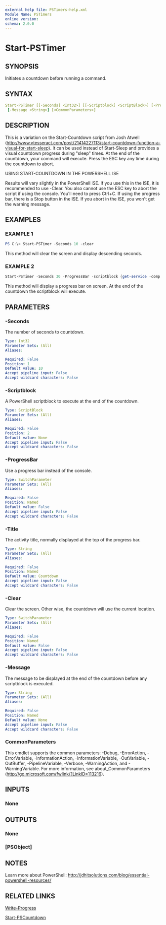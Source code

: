 ```yaml
---
external help file: PSTimers-help.xml
Module Name: PSTimers
online version:
schema: 2.0.0
---
```


# Start-PSTimer

## SYNOPSIS

Initiates a countdown before running a command.

## SYNTAX

```yaml
Start-PSTimer [[-Seconds] <Int32>] [[-Scriptblock] <ScriptBlock>] [-ProgressBar] [-Title <String>] [-Clear]
 [-Message <String>] [<CommonParameters>]
```

## DESCRIPTION

This is a variation on the Start-Countdown script from Josh Atwell
(http://www.vtesseract.com/post/21414227113/start-countdown-function-a-visual-for-start-sleep). 
It can be used instead of Start-Sleep and provides a visual countdown progress during "sleep" times. At the end of the countdown, your command will execute. Press the ESC key any time during the countdown to abort. 

USING START-COUNTDOWN IN THE POWERSHELL ISE

Results will vary slightly in the PowerShell ISE. If you use this in the ISE, it is recommended to use -Clear.  You also cannot use the ESC key to abort the script if using the console. You'll need to press Ctrl+C. If using the progress bar, there is a Stop button in the ISE. If you abort in the ISE, you won't get the warning message.

## EXAMPLES

### EXAMPLE 1

```powershell
PS C:\> Start-PSTimer -Seconds 10 -clear
```

This method will clear the screen and display descending seconds.

### EXAMPLE 2

```powershell
Start-PSTimer -Seconds 30 -ProgressBar -scriptblock {get-service -comp (get-content computers.txt)}
```

This method will display a progress bar on screen. At the end of the countdown the scriptblock will execute.

## PARAMETERS

### -Seconds

The number of seconds to countdown.

```yaml
Type: Int32
Parameter Sets: (All)
Aliases:

Required: False
Position: 1
Default value: 10
Accept pipeline input: False
Accept wildcard characters: False
```

### -Scriptblock

A PowerShell scriptblock to execute at the end of the countdown.

```yaml
Type: ScriptBlock
Parameter Sets: (All)
Aliases:

Required: False
Position: 2
Default value: None
Accept pipeline input: False
Accept wildcard characters: False
```

### -ProgressBar

Use a progress bar instead of the console.

```yaml
Type: SwitchParameter
Parameter Sets: (All)
Aliases:

Required: False
Position: Named
Default value: False
Accept pipeline input: False
Accept wildcard characters: False
```

### -Title

The activity title, normally displayed at the top of the progress bar.

```yaml
Type: String
Parameter Sets: (All)
Aliases:

Required: False
Position: Named
Default value: Countdown
Accept pipeline input: False
Accept wildcard characters: False
```

### -Clear

Clear the screen. Other wise, the countdown will use the current location.

```yaml
Type: SwitchParameter
Parameter Sets: (All)
Aliases:

Required: False
Position: Named
Default value: False
Accept pipeline input: False
Accept wildcard characters: False
```

### -Message

The message to be displayed at the end of the countdown before any scriptblock is executed.

```yaml
Type: String
Parameter Sets: (All)
Aliases:

Required: False
Position: Named
Default value: None
Accept pipeline input: False
Accept wildcard characters: False
```

### CommonParameters

This cmdlet supports the common parameters: -Debug, -ErrorAction, -ErrorVariable, -InformationAction, -InformationVariable, -OutVariable, -OutBuffer, -PipelineVariable, -Verbose, -WarningAction, and -WarningVariable. For more information, see about_CommonParameters (http://go.microsoft.com/fwlink/?LinkID=113216).

## INPUTS

### None

## OUTPUTS

### None

### [PSObject]

## NOTES

Learn more about PowerShell:
http://jdhitsolutions.com/blog/essential-powershell-resources/

## RELATED LINKS

[Write-Progress]()

[Start-PSCountdown](Start-PSCountdown.md)

